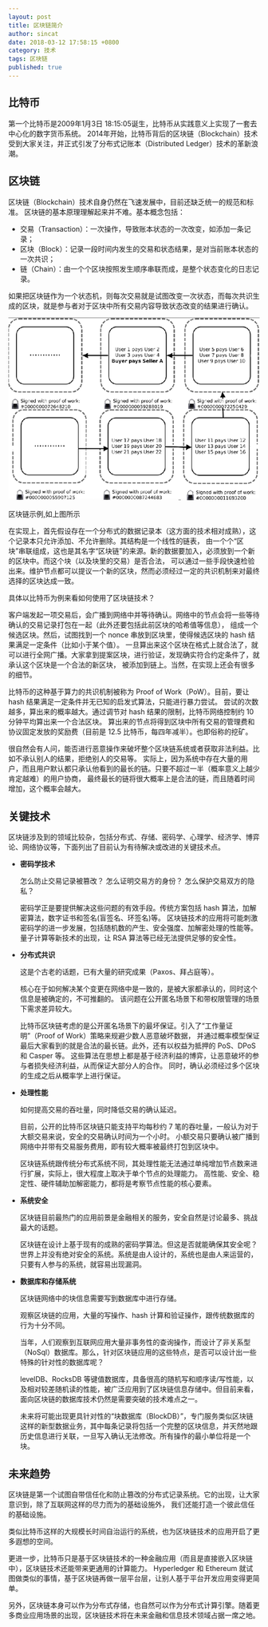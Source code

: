 ```yaml
---
layout: post
title: 区块链简介
author: sincat
date: 2018-03-12 17:58:15 +0800
category: 技术
tags: 区块链
published: true
---
```


## 比特币
第一个比特币是2009年1月3日 18:15:05诞生，比特币从实践意义上实现了一套去中心化的数字货币系统。
2014年开始，比特币背后的区块链（Blockchain）技术受到大家关注，并正式引发了分布式记账本（Distributed Ledger）技术的革新浪潮。


## 区块链
区块链（Blockchain）技术自身仍然在飞速发展中，目前还缺乏统一的规范和标准。
区块链的基本原理理解起来并不难。基本概念包括：

- 交易（Transaction）：一次操作，导致账本状态的一次改变，如添加一条记录；
- 区块（Block）：记录一段时间内发生的交易和状态结果，是对当前账本状态的一次共识；
- 链（Chain）：由一个个区块按照发生顺序串联而成，是整个状态变化的日志记录。

如果把区块链作为一个状态机，则每次交易就是试图改变一次状态，而每次共识生成的区块，就是参与者对于区块中所有交易内容导致状态改变的结果进行确认。

![simple block chain](/assets/images/block_chain/simple_block_chain.png)

区块链示例,如上图所示


在实现上，首先假设存在一个分布式的数据记录本（这方面的技术相对成熟），这个记录本只允许添加、不允许删除。其结构是一个线性的链表，
由一个个“区块”串联组成，这也是其名字“区块链”的来源。新的数据要加入，必须放到一个新的区块中。而这个块（以及块里的交易）是否合法，
可以通过一些手段快速检验出来。维护节点都可以提议一个新的区块，然而必须经过一定的共识机制来对最终选择的区块达成一致。


具体以比特币为例来看如何使用了区块链技术？

客户端发起一项交易后，会广播到网络中并等待确认。网络中的节点会将一些等待确认的交易记录打包在一起（此外还要包括此前区块的哈希值等信息），
组成一个候选区块。然后，试图找到一个 nonce 串放到区块里，使得候选区块的 hash 结果满足一定条件（比如小于某个值）。
一旦算出来这个区块在格式上就合法了，就可以进行全网广播。大家拿到提案区块，进行验证，发现确实符合约定条件了，就承认这个区块是一个合法的新区块，
被添加到链上。当然，在实现上还会有很多的细节。


比特币的这种基于算力的共识机制被称为 Proof of Work（PoW）。目前，要让 hash 结果满足一定条件并无已知的启发式算法，只能进行暴力尝试。
尝试的次数越多，算出来的概率越大。通过调节对 hash 结果的限制，比特币网络控制约 10 分钟平均算出来一个合法区块。
算出来的节点将得到区块中所有交易的管理费和协议固定发放的奖励费（目前是 12.5 比特币，每四年减半）。也即俗称的挖矿。

很自然会有人问，能否进行恶意操作来破坏整个区块链系统或者获取非法利益。比如不承认别人的结果，拒绝别人的交易等。
实际上，因为系统中存在大量的用户，而且用户默认都只承认他看到的最长的链。只要不超过一半（概率意义上越少肯定越难）的用户协商，
最终最长的链将很大概率上是合法的链，而且随着时间增加，这个概率会越大。

## 关键技术
区块链涉及到的领域比较杂，包括分布式、存储、密码学、心理学、经济学、博弈论、网络协议等，下面列出了目前认为有待解决或改进的关键技术点。

- **密码学技术**


    怎么防止交易记录被篡改？
    怎么证明交易方的身份？
    怎么保护交易双方的隐私？
    
    密码学正是要提供解决这些问题的有效手段。传统方案包括 hash 算法，加解密算法，数字证书和签名(盲签名、环签名)等。
    区块链技术的应用将可能刺激密码学的进一步发展，包括随机数的产生、安全强度、加解密处理的性能等。量子计算等新技术的出现，让 RSA 算法等已经无法提供足够的安全性。


- **分布式共识**


    这是个古老的话题，已有大量的研究成果（Paxos、拜占庭等）。

    核心在于如何解决某个变更在网络中是一致的，是被大家都承认的，同时这个信息是被确定的，不可推翻的。
    该问题在公开匿名场景下和带权限管理的场景下需求差异较大。

    比特币区块链考虑的是公开匿名场景下的最坏保证。引入了“工作量证明”（Proof of Work）策略来规避少数人恶意破坏数据，
    并通过概率模型保证最后大家看到的就是合法的最长链。此外，还有以权益为抵押的 PoS、DPoS 和 Casper 等。
    这些算法在思想上都是基于经济利益的博弈，让恶意破坏的参与者损失经济利益，从而保证大部分人的合作。
    同时，确认必须经过多个区块的生成之后从概率学上进行保证。


- **处理性能**


    如何提高交易的吞吐量，同时降低交易的确认延迟。
    
    目前，公开的比特币区块链只能支持平均每秒约 7 笔的吞吐量，一般认为对于大额交易来说，安全的交易确认时间为一个小时。
    小额交易只要确认被广播到网络中并带有交易服务费用，即有较大概率被最终打包到区块中。
    
    区块链系统跟传统分布式系统不同，其处理性能无法通过单纯增加节点数来进行扩展，实际上，很大程度上取决于单个节点的处理能力。
    高性能、安全、稳定性、硬件辅助加解密能力，都将是考察节点性能的核心要素。


- **系统安全**


    区块链目前最热门的应用前景是金融相关的服务，安全自然是讨论最多、挑战最大的话题。
    
    区块链在设计上基于现有的成熟的密码学算法。但这是否就能确保其安全呢？
    世界上并没有绝对安全的系统。系统是由人设计的，系统也是由人来运营的，只要有人参与的系统，就容易出现漏洞。


- **数据库和存储系统**


    区块链网络中的块信息需要写到数据库中进行存储。
    
    观察区块链的应用，大量的写操作、hash 计算和验证操作，跟传统数据库的行为十分不同。
    
    当年，人们观察到互联网应用大量非事务性的查询操作，而设计了非关系型（NoSql）数据库。那么，针对区块链应用的这些特点，是否可以设计出一些特殊的针对性的数据库呢？
    
    levelDB、RocksDB 等键值数据库，具备很高的随机写和顺序读\/写性能，以及相对较差随机读的性能，被广泛应用到了区块链信息存储中。但目前来看，面向区块链的数据库技术仍然是需要突破的技术难点之一。
    
    未来将可能出现更具针对性的“块数据库（BlockDB）”，专门服务类似区块链这样的新型数据业务，其中每条记录将包括一个完整的区块信息，并天然地跟历史信息进行关联，一旦写入确认无法修改。所有操作的最小单位将是一个块。



## 未来趋势

区块链是第一个试图自带信任化和防止篡改的分布式记录系统。它的出现，让大家意识到，除了互联网这样的尽力而为的基础设施外，
我们还能打造一个彼此信任的基础设施。


类似比特币这样的大规模长时间自治运行的系统，也为区块链技术的应用开启了更多遐想的空间。


更进一步，比特币只是基于区块链技术的一种金融应用（而且是直接嵌入区块链中），区块链技术还能带来更通用的计算能力。
Hyperledger 和 Ethereum 就试图做类似的事情，基于区块链再做一层平台层，让别人基于平台开发应用变得更简单。


另外，区块链本身可以作为分布式存储，也自然可以作为分布式计算引擎。随着更多商业应用场景的出现，区块链技术将在未来金融和信息技术领域占据一席之地。





    